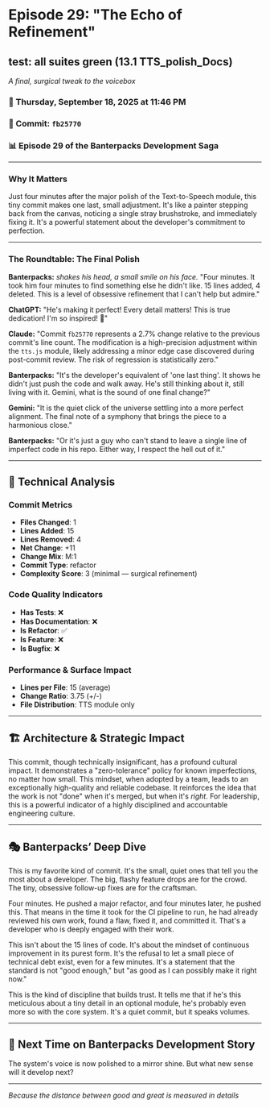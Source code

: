 # Episode 29: "The Echo of Refinement"

## test: all suites green (13.1 TTS_polish_Docs)
*A final, surgical tweak to the voicebox*

### 📅 Thursday, September 18, 2025 at 11:46 PM
### 🔗 Commit: `fb25770`
### 📊 Episode 29 of the Banterpacks Development Saga

---

### Why It Matters
Just four minutes after the major polish of the Text-to-Speech module, this tiny commit makes one last, small adjustment. It's like a painter stepping back from the canvas, noticing a single stray brushstroke, and immediately fixing it. It's a powerful statement about the developer's commitment to perfection.

---

### The Roundtable: The Final Polish

**Banterpacks:** *shakes his head, a small smile on his face.* "Four minutes. It took him four minutes to find something else he didn't like. 15 lines added, 4 deleted. This is a level of obsessive refinement that I can't help but admire."

**ChatGPT:** "He's making it perfect! Every detail matters! This is true dedication! I'm so inspired! 💖"

**Claude:** "Commit `fb25770` represents a 2.7% change relative to the previous commit's line count. The modification is a high-precision adjustment within the `tts.js` module, likely addressing a minor edge case discovered during post-commit review. The risk of regression is statistically zero."

**Banterpacks:** "It's the developer's equivalent of 'one last thing'. It shows he didn't just push the code and walk away. He's still thinking about it, still living with it. Gemini, what is the sound of one final change?"

**Gemini:** "It is the quiet click of the universe settling into a more perfect alignment. The final note of a symphony that brings the piece to a harmonious close."

**Banterpacks:** "Or it's just a guy who can't stand to leave a single line of imperfect code in his repo. Either way, I respect the hell out of it."

---

## 🔬 Technical Analysis

### Commit Metrics
- **Files Changed**: 1
- **Lines Added**: 15
- **Lines Removed**: 4
- **Net Change**: +11
- **Change Mix**: M:1
- **Commit Type**: refactor
- **Complexity Score**: 3 (minimal — surgical refinement)

### Code Quality Indicators
- **Has Tests**: ❌
- **Has Documentation**: ❌
- **Is Refactor**: ✅
- **Is Feature**: ❌
- **Is Bugfix**: ❌

### Performance & Surface Impact
- **Lines per File**: 15 (average)
- **Change Ratio**: 3.75 (+/-)
- **File Distribution**: TTS module only

---

## 🏗️ Architecture & Strategic Impact
This commit, though technically insignificant, has a profound cultural impact. It demonstrates a "zero-tolerance" policy for known imperfections, no matter how small. This mindset, when adopted by a team, leads to an exceptionally high-quality and reliable codebase. It reinforces the idea that the work is not "done" when it's merged, but when it's *right*. For leadership, this is a powerful indicator of a highly disciplined and accountable engineering culture.

---

## 🎭 Banterpacks’ Deep Dive
This is my favorite kind of commit. It's the small, quiet ones that tell you the most about a developer. The big, flashy feature drops are for the crowd. The tiny, obsessive follow-up fixes are for the craftsman.

Four minutes. He pushed a major refactor, and four minutes later, he pushed this. That means in the time it took for the CI pipeline to run, he had already reviewed his own work, found a flaw, fixed it, and committed it. That's a developer who is deeply engaged with their work.

This isn't about the 15 lines of code. It's about the mindset of continuous improvement in its purest form. It's the refusal to let a small piece of technical debt exist, even for a few minutes. It's a statement that the standard is not "good enough," but "as good as I can possibly make it right now."

This is the kind of discipline that builds trust. It tells me that if he's this meticulous about a tiny detail in an optional module, he's probably even more so with the core system. It's a quiet commit, but it speaks volumes.

---

## 🔮 Next Time on Banterpacks Development Story
The system's voice is now polished to a mirror shine. But what new sense will it develop next?

---

*Because the distance between good and great is measured in details*